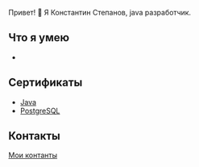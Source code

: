 Привет! 👋 
Я Константин Степанов, java разработчик.

## Что я умею
- 

## Сертификаты
- [Java](https://github.com/KonstStepanov/Certificates/blob/main/java.pdf)
- [PostgreSQL](https://github.com/KonstStepanov/Certificates/blob/main/PostgreSQL.pdf)

## Контакты
[Мои контанты](https://konststep.taplink.ws)

<!---
KonstStepanov/KonstStepanov is a ✨ special ✨ repository because its `README.md` (this file) appears on your GitHub profile.
You can click the Preview link to take a look at your changes.
--->
